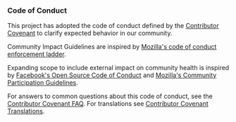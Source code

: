 ### Code of Conduct

This project has adopted the code of conduct defined by the [Contributor Covenant](https://www.contributor-covenant.org/version/2/1/code_of_conduct/) to clarify expected behavior in our community.

Community Impact Guidelines are inspired by [Mozilla's code of conduct enforcement ladder](https://github.com/mozilla/diversity).

Expanding scope to include external impact on community health is inspired by [Facebook's Open Source Code of Conduct](https://opensource.facebook.com/code-of-conduct) and [Mozilla's Community Participation Guidelines](https://www.mozilla.org/en-US/about/governance/policies/participation/).

For answers to common questions about this code of conduct, see the [Contributor Covenant FAQ](https://www.contributor-covenant.org/faq). For translations see [Contributor Covenant Translations](https://www.contributor-covenant.org/translations).

